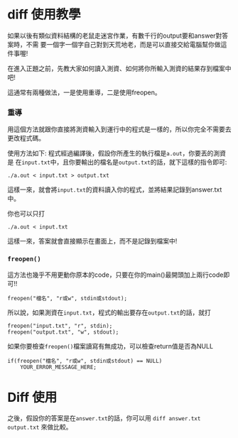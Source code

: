 # diff 使用教學

如果以後有類似資料結構的老鼠走迷宮作業，有數千行的output要和answer對答案時，不需
要一個字一個字自己對到天荒地老，而是可以直接交給電腦幫你做這件事喔!

在進入正題之前，先教大家如何讀入測資、如何將你所輸入測資的結果存到檔案中吧! 

這通常有兩種做法，一是使用重導，二是使用freopen。

### 重導

用這個方法就跟你直接將測資輸入到運行中的程式是一樣的，所以你完全不需要去更改程式碼。

使用方法如下: 程式經過編譯後，假設你所產生的執行檔是`a.out`，你要丟的測資是
在`input.txt`中，且你要輸出的檔名是`output.txt`的話，就下這樣的指令即可:
```
./a.out < input.txt > output.txt
```
這樣一來，就會將`input.txt`的資料讀入你的程式，並將結果記錄到answer.txt中。

你也可以只打
```
./a.out < input.txt
```
這樣一來，答案就會直接顯示在畫面上，而不是記錄到檔案中!

### `freopen()`

這方法也幾乎不用更動你原本的code，只要在你的main()最開頭加上兩行code即可!!
```
freopen("檔名", "r或w", stdin或stdout);
```

所以說，如果測資在`input.txt`，程式的輸出要存在`output.txt`的話，就打
```
freopen("input.txt", "r", stdin);
freopen("output.txt", "w", stdout);
```

如果你要檢查`freopen()`檔案讀寫有無成功，可以檢查return值是否為NULL
```
if(freopen("檔名", "r或w", stdin或stdout) == NULL)
    YOUR_ERROR_MESSAGE_HERE;
```

# Diff 使用

之後，假設你的答案是在`answer.txt`的話，你可以用 `diff answer.txt output.txt` 來做比較。
